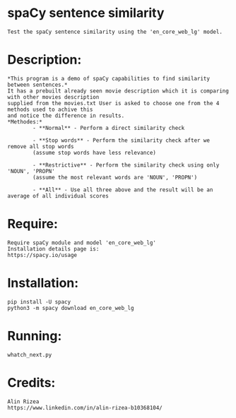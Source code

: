 
# **spaCy sentence similarity**
    Test the spaCy sentence similarity using the 'en_core_web_lg' model.
    

# **Description:**
    *This program is a demo of spaCy capabilities to find similarity between sentences.*
    It has a prebuilt already seen movie description which it is comparing with other movies description
    supplied from the movies.txt User is asked to choose one from the 4 methods used to achive this
    and notice the difference in results.
    *Methodes:*
            - **Normal** - Perform a direct similarity check 
            
            - **Stop words** - Perform the similarity check after we remove all stop words 
            (assume stop words have less relevance)
            
            - **Restrictive** - Perform the similarity check using only 'NOUN', 'PROPN' 
            (assume the most relevant words are 'NOUN', 'PROPN')
            
            - **All** - Use all three above and the result will be an average of all individual scores
    

# **Require:**
    Require spaCy module and model 'en_core_web_lg' 
    Installation details page is:
    https://spacy.io/usage
    

# **Installation:**
    pip install -U spacy
    python3 -m spacy download en_core_web_lg
    
# **Running:**
    whatch_next.py

# **Credits:**
    Alin Rizea
    https://www.linkedin.com/in/alin-rizea-b10368104/
